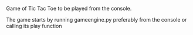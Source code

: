 Game of Tic Tac Toe to be played from the console.

The game starts by running gameengine.py preferably from the console
or calling its play function